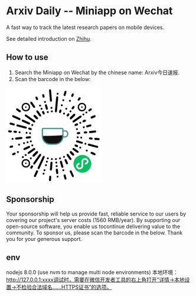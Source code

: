 
# Arxiv Daily -- Miniapp on Wechat

A fast way to track the latest research papers on mobile devices.
 
See detailed introduction on [Zhihu](https://zhuanlan.zhihu.com/p/76578218).

## How to use

1. Search the Miniapp on Wechat by the chinese name: Arxiv今日速报.
2. Scan the barcode in the below:

![barcode](./barcode.jpg)

## Sponsorship

Your sponsorship will help us provide fast, reliable service to our users by covering our project's server costs (1560 RMB/year). By supporting our open-source software, you enable us tocontinue delivering value to the community. To sponsor us, please scan the barcode in the below. Thank you for your generous support.

## env
nodejs 8.0.0 (use nvm to manage multi node environments)
本地环境：http://127.0.0.1:xxxx调试时，需要在微信开发者工具的右上角打开“详情→本地设置→不检验合法域名……HTTPS证书”的选项。
